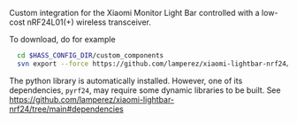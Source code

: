 Custom integration for the Xiaomi Monitor Light Bar controlled with a low-cost nRF24L01(+) wireless transceiver.

To download, do for example

```sh
  cd $HASS_CONFIG_DIR/custom_components
  svn export --force https://github.com/lamperez/xiaomi-lightbar-nrf24/trunk/homeassistant/custom_components/xiaomi_lightbar
```

The python library is automatically installed. However, one of its dependencies, `pyrf24`, may require some dynamic libraries to be built.
See https://github.com/lamperez/xiaomi-lightbar-nrf24/tree/main#dependencies
